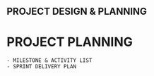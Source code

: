 ## PROJECT DESIGN & PLANNING
# PROJECT PLANNING
    - MILESTONE & ACTIVITY LIST
    - SPRINT DELIVERY PLAN
    